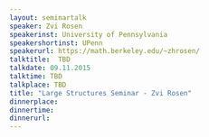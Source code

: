 ```yaml
---
layout: seminartalk
speaker: Zvi Rosen
speakerinst: University of Pennsylvania
speakershortinst: UPenn
speakerurl: https://math.berkeley.edu/~zhrosen/
talktitle:  TBD
talkdate: 09.11.2015
talktime: TBD
talkplace: TBD
title: "Large Structures Seminar - Zvi Rosen"
dinnerplace: 
dinnertime: 
dinnerurl: 
---
```

